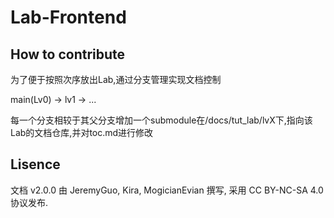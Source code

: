 # Lab-Frontend

## How to contribute

为了便于按照次序放出Lab,通过分支管理实现文档控制

main(Lv0) -> lv1 -> ...

每一个分支相较于其父分支增加一个submodule在/docs/tut_lab/lvX下,指向该Lab的文档仓库,并对toc.md进行修改

## Lisence

文档 v2.0.0 由 JeremyGuo, Kira, MogicianEvian 撰写, 采用 CC BY-NC-SA 4.0 协议发布.
